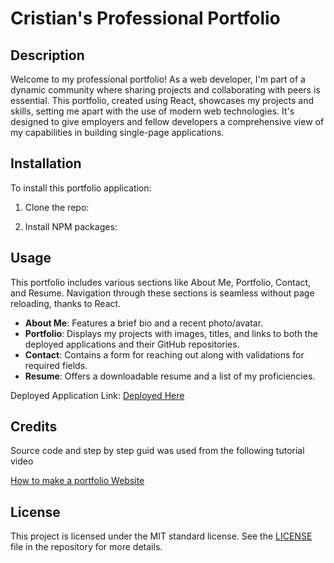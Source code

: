 # Cristian's Professional Portfolio

## Description
Welcome to my professional portfolio! As a web developer, I'm part of a dynamic community where sharing projects and collaborating with peers is essential. This portfolio, created using React, showcases my projects and skills, setting me apart with the use of modern web technologies. It's designed to give employers and fellow developers a comprehensive view of my capabilities in building single-page applications.

## Installation
To install this portfolio application:

1. Clone the repo:

2. Install NPM packages:



## Usage
This portfolio includes various sections like About Me, Portfolio, Contact, and Resume. Navigation through these sections is seamless without page reloading, thanks to React.

- **About Me**: Features a brief bio and a recent photo/avatar.
- **Portfolio**: Displays my projects with images, titles, and links to both the deployed applications and their GitHub repositories.
- **Contact**: Contains a form for reaching out along with validations for required fields.
- **Resume**: Offers a downloadable resume and a list of my proficiencies.

Deployed Application Link: [Deployed Here](#https://main--reliable-moonbeam-56c40b.netlify.app/)

## Credits
Source code and step by step guid was used from the following tutorial video 

[How to make a portfolio Website](#https://www.youtube.com/watch?v=4ag1LsgIUc0)



## License
This project is licensed under the MIT standard license. See the [LICENSE](./LICENSE) file in the repository for more details.

